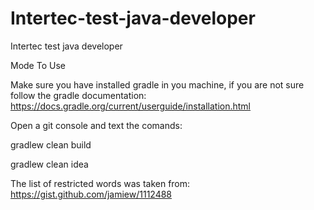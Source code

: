 # Intertec-test-java-developer
Intertec test java developer
 
 Mode To Use
 
 Make sure you have installed gradle in you machine, if you are not sure follow the gradle documentation: https://docs.gradle.org/current/userguide/installation.html
 
  Open a git console and text the comands:
  
  gradlew clean build
  
  gradlew clean idea
 
The list of restricted words was taken from: https://gist.github.com/jamiew/1112488
